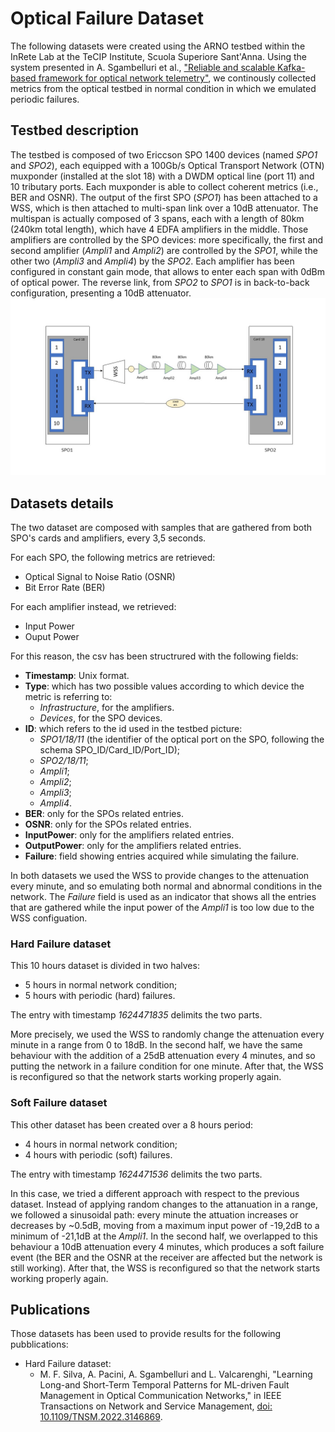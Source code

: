 # Optical Failure Dataset

The following datasets were created using the ARNO testbed within the InRete Lab at the TeCIP Institute, Scuola Superiore Sant'Anna.
Using the system presented in A. Sgambelluri et al., ["Reliable and scalable Kafka-based framework for optical network telemetry"](https://www.osapublishing.org/jocn/abstract.cfm?uri=jocn-13-10-E42), we continously collected metrics from the optical testbed in normal condition in which we emulated periodic failures.

## Testbed description 
The testbed is composed of two Ericcson SPO 1400 devices (named *SPO1* and *SPO2*), each equipped with a 100Gb/s Optical Transport Network (OTN) muxponder (installed at the slot 18) with a DWDM optical line (port 11) and 10 tributary ports. Each muxponder is able to collect coherent metrics (i.e., BER and OSNR).
The output of the first SPO (*SPO1*) has been attached to a WSS, which is then attached to multi-span link over a 10dB attenuator. 
The multispan is actually composed of 3 spans, each with a length of 80km (240km total length), which have 4 EDFA amplifiers in the middle. 
Those amplifiers are controlled by the SPO devices: more specifically, the first and second amplifier (*Ampli1* and *Ampli2*) are controlled by the *SPO1*, while the other two (*Ampli3* and *Ampli4*) by the *SPO2*. 
Each amplifier has been configured in constant gain mode, that allows to enter each span with 0dBm of optical power.
The reverse link, from *SPO2* to *SPO1* is in back-to-back configuration, presenting a 10dB attenuator.
![Testbed](testbed.jpg)

## Datasets details
The two dataset are composed with samples that are gathered from both SPO's cards and amplifiers, every 3,5 seconds.

For each SPO, the following metrics are retrieved:
- Optical Signal to Noise Ratio (OSNR)
- Bit Error Rate (BER)

For each amplifier instead, we retrieved:
- Input Power 
- Ouput Power

For this reason, the csv has been structrured with the following fields:
- **Timestamp**: Unix format.
- **Type**: which has two possible values according to which device the metric is referring to:
  - *Infrastructure*, for the amplifiers.
  - *Devices*, for the SPO devices.
- **ID**: which refers to the id used in the testbed picture:
  - *SPO1/18/11* (the identifier of the optical port on the SPO, following the schema SPO_ID/Card_ID/Port_ID);
  - *SPO2/18/11*;
  - *Ampli1*;
  - *Ampli2*;
  - *Ampli3*;
  - *Ampli4*.
- **BER**: only for the SPOs related entries.
- **OSNR**: only for the SPOs related entries.
- **InputPower**: only for the amplifiers related entries.
- **OutputPower**: only for the amplifiers related entries.
- **Failure**: field showing entries acquired while simulating the failure.

In both datasets we used the WSS to provide changes to the attenuation every minute, and so emulating both normal and abnormal conditions in the network. 
The *Failure* field is used as an indicator that shows all the entries that are gathered while the input power of the *Ampli1* is too low due to the WSS configuation. 


### Hard Failure dataset

This 10 hours dataset is divided in two halves:
- 5 hours in normal network condition;
- 5 hours with periodic (hard) failures.

The entry with timestamp *1624471835* delimits the two parts. 

More precisely, we used the WSS to randomly change the attenuation every minute in a range from 0 to 18dB. In the second half, we have the same behaviour with the addition of a 25dB attenuation every 4 minutes, and so putting the network in a failure condition for one minute. After that, the WSS is reconfigured so that the network starts working properly again. 

### Soft Failure dataset

This other dataset has been created over a 8 hours period:
- 4 hours in normal network condition;
- 4 hours with periodic (soft) failures.

The entry with timestamp *1624471536* delimits the two parts. 

In this case, we tried a different approach with respect to the previous dataset. Instead of applying random changes to the attanuation in a range, we followed a sinusoidal path: every minute the attuation increases or decreases by ~0.5dB, moving from a maximum input power of -19,2dB to a minimum of -21,1dB at the *Ampli1*.
In the second half, we overlapped to this behaviour a 10dB attenuation every 4 minutes, which produces a soft failure event (the BER and the OSNR at the receiver are affected but the network is still working). After that, the WSS is reconfigured so that the network starts working properly again. 


## Publications
Those datasets has been used to provide results for the following pubblications:
- Hard Failure dataset:
	- M. F. Silva, A. Pacini, A. Sgambelluri and L. Valcarenghi, "Learning Long-and Short-Term Temporal Patterns for ML-driven Fault Management in Optical Communication Networks," in IEEE Transactions on Network and Service Management, [doi: 10.1109/TNSM.2022.3146869](https://ieeexplore.ieee.org/abstract/document/9695983).


